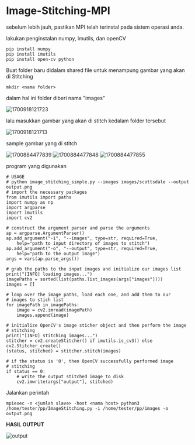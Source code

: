 # Image-Stitching-MPI
sebelum lebih jauh, pastikan MPI telah terinstal pada sistem operasi anda.

<p>lakukan penginstalan numpy, imutils, dan openCV</p>

```
pip install numpy
pip install imutils
pip install open-cv python
```

<p>Buat folder baru didalam shared file untuk menampung gambar yang akan di Stitching</p>

```
mkdir <nama folder>
```
<p>dalam hal ini folder diberi nama "images" </p>

![1700918121723](https://github.com/RyuuAnata/Image-Stitching-MPI/assets/90526948/6e1c2a38-a943-4b81-9c62-4a78ce997ab4)

<p>lalu masukkan gambar yang akan di stitch kedalam folder tersebut</p>

![1700918121713](https://github.com/RyuuAnata/Image-Stitching-MPI/assets/90526948/ae70f8f0-9c44-42b4-869d-0652f839adb3)

<p>sample gambar yang di stitch</p>

![1700884477839](https://github.com/RyuuAnata/Image-Stitching-MPI/assets/90526948/64139cc0-44ac-4787-8e47-0dd994c97ba1)
![1700884477848](https://github.com/RyuuAnata/Image-Stitching-MPI/assets/90526948/3ee129c6-bc13-4f63-8cbe-5b70f7f8ac75)
![1700884477855](https://github.com/RyuuAnata/Image-Stitching-MPI/assets/90526948/3b350406-5292-44f5-8c4c-841bb1dc67ca)

<p>program yang digunakan</p>

```
# USAGE
# python image_stitching_simple.py --images images/scottsdale --output output.png
# import the necessary packages
from imutils import paths
import numpy as np
import argparse
import imutils
import cv2

# construct the argument parser and parse the arguments
ap = argparse.ArgumentParser()
ap.add_argument("-i", "--images", type=str, required=True,
	help="path to input directory of images to stitch")
ap.add_argument("-o", "--output", type=str, required=True,
	help="path to the output image")
args = vars(ap.parse_args())

# grab the paths to the input images and initialize our images list
print("[INFO] loading images...")
imagePaths = sorted(list(paths.list_images(args["images"])))
images = []

# loop over the image paths, load each one, and add them to our
# images to stich list
for imagePath in imagePaths:
	image = cv2.imread(imagePath)
	images.append(image)

# initialize OpenCV's image sticher object and then perform the image
# stitching
print("[INFO] stitching images...")
stitcher = cv2.createStitcher() if imutils.is_cv3() else cv2.Stitcher_create()
(status, stitched) = stitcher.stitch(images)

# if the status is '0', then OpenCV successfully performed image
# stitching
if status == 0:
	# write the output stitched image to disk
	cv2.imwrite(args["output"], stitched)
```

<p>Jalankan perintah</p>

```
mpiexec -n <jumlah slave> -host <nama host> python3 /home/tester/pp/ImageStitching.py -i /home/tester/pp/images -o output.png
```

<p><b>HASIL OUTPUT</b></p>

![output](https://github.com/RyuuAnata/Image-Stitching-MPI/assets/90526948/5022cba1-34e5-465c-9818-5dee6f43f0c8)
